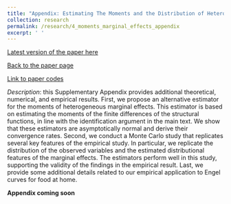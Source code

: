 ```yaml
---
title: "Appendix: Estimating The Moments and the Distribution of Heterogeneous Marginal Effects Using Panel Data"
collection: research
permalink: /research/4_moments_marginal_effects_appendix
excerpt: ' '
---
```



[Latest version of the paper here](https://vladislav-morozov.github.io/files/marginalEffectsMomentsDistribution.pdf)

[Back to the paper page](https://vladislav-morozov.github.io/research/4_marginal_effects_general_heterogeneity)

[Link to paper codes](https://vladislav-morozov.github.io/research/4_moments_marginal_effects_code)


*Description*: this Supplementary Appendix provides additional theoretical, numerical, and empirical results. First, we propose an alternative estimator for the moments of heterogeneous marginal effects. This estimator is based on estimating the moments of the finite differences of the structural functions, in line with the identification argument in the main text. We show that these estimators are asymptotically normal and derive their convergence rates. Second, we conduct a Monte Carlo study that replicates several key features of the empirical study.  In particular, we replicate the distribution of the observed variables and the estimated distributional features of the marginal effects.  The estimators perform well in this study, supporting the validity of the findings in the empirical result. Last, we provide some additional details related to our empirical application to Engel curves for food at home.

**Appendix coming soon**
